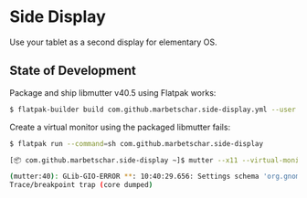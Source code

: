# Side Display

Use your tablet as a second display for elementary OS.

## State of Development

Package and ship libmutter v40.5 using Flatpak works:

```bash
$ flatpak-builder build com.github.marbetschar.side-display.yml --user --force-clean --install
```

Create a virtual monitor using the packaged libmutter fails:

```bash
$ flatpak run --command=sh com.github.marbetschar.side-display

[📦 com.github.marbetschar.side-display ~]$ mutter --x11 --virtual-monitor 1024x768

(mutter:40): GLib-GIO-ERROR **: 10:40:29.656: Settings schema 'org.gnome.settings-daemon.peripherals.touchscreen' is not installed
Trace/breakpoint trap (core dumped)
```
